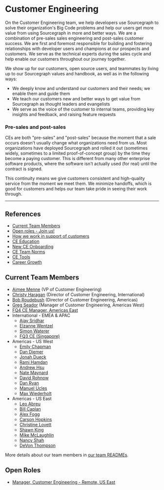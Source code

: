 # Customer Engineering

On the Customer Engineering team, we help developers use Sourcegraph to solve their organization's Big Code problems and help our users get more value from using Sourcegraph in more and better ways. We are a combination of pre-sales sales engineering and post-sales customer success. We are first and foremost responsible for building and fostering relationships with developer users and champions at our prospects and customers. We serve as the technical experts during the sales cycle and help enable our customers throughout our journey together.

We show up for our customers, open source users, and teammates by living up to our Sourcegraph values and handbook, as well as in the following ways:

- We deeply know and understand our customers and their needs; we enable them and guide them
- We teach our customers new and better ways to get value from Sourcegraph as thought leaders and evangelists
- We serve as the voice of the customer to internal teams, providing key insights and feedback, and raising feature requests

### Pre-sales and post-sales

CEs are both "pre-sales" and "post-sales" because the moment that a sale occurs doesn't usually change what organizations need from us. Most organizations have deployed Sourcegraph and rolled it out (sometimes widely, sometimes to a limited proof-of-concept group) by the time they become a paying customer. This is different from many other enterprise software products, where the software isn't actually used (for real) until the contract is signed.

This continuity means we give customers consistent and high-quality service from the moment we meet them. We minimize handoffs, which is good for customers and helps our team take pride in seeing their work through.

---

## References

- [Current Team Members](#current-team-members)
- [Open roles - Join us!](#open-roles)
- [How we work in support of customers](process/working-with-customers.md)
- [CE Education](onboarding/education.md)
- [New CE Onboarding](onboarding/index.md)
- [CE Team Norms](team-culture/index.md)
- [CE Tools](tools/ce-tools.md)
- [Career Growth](career-growth/index.md)

## Current Team Members

<!-- Alphabetically, by surname. -->

- [Aimee Menne](../../team/index.md#aimee-menne) (VP of Customer Engineering)
- [Christy Haragan](../../team/index.md#christy-haragan) (Director of Customer Engineering, International)
- [Bob Roudebush](../../team/index.md#bob-roudebush) (Director of Customer Engineering, Americas)
- [Greg Seador](../../team/index.md#greg-seador) (Manager of Customer Engineering, Americas West)
- [FQ4 CE Manager, Americas East](https://boards.greenhouse.io/sourcegraph91/jobs/4027471004)
- International - EMEA & APAC
  - [Ajay Sridhar](../../team/index.md#ajay-sridhar)
  - [Elzanne Wentzel](../../team/index.md#elzanne-wentzel)
  - [Simon Waterer](../../team/index.md#simon-waterer)
  - [FQ3 CE (Singapore)](https://boards.greenhouse.io/sourcegraph91/jobs/4019078004)
- Americas - US West
  - [Emily Chapman](../../team/index.md#emily-chapman)
  - [Dan Diemer](../../team/index.md#dan-diemer)
  - [Jonah Dueck](../../team/index.md#jonah-dueck)
  - [Rami Hamdan](../../team/index.md#rami-hamdan)
  - [Andrew Hsu](../../team/index.md#andrew-hsu)
  - [Nate Maynard](../../team/index.md#nate-maynard)
  - [David Rohnow](../../team/index.md#david-rohnow)
  - [Dan Ryan](../../team/index.md#dan-ryan)
  - [Manuel Ucles](../../team/index.md#manuel-ucles)
  - [Max Wiederholt](../../team/index.md#max-wiederholt)
- Americas - US East
  - [Leo Abreu](../../team/index.md#leo-abreu)
  - [Bill Caplan](../../team/index.md#bill-caplan)
  - [Alex Fogg](../../team/index.md#alex-fogg)
  - [Carson Hopkins](../../team/index.md#carson-hopkins)
  - [Christine Lovett](../../team/index.md#christine-lovett)
  - [Shawn King](../../team/index.md#shawn-king)
  - [Mike McLaughlin](../../team/index.md#mike-mclaughlin)
  - [Nancy Shah](../../team/index.md#nancy-shah)
  - [DeVon Thompson](../../team/index.md#DeVon-Thompson)

More details about our team members in [our team READMEs](team/index.md).

## Open Roles

- [Manager, Customer Engineering - Remote, US East](https://boards.greenhouse.io/sourcegraph91/jobs/4027471004)
